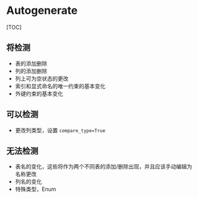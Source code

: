 # Autogenerate

[TOC]

## 将检测

- 表的添加删除
- 列的添加删除
- 列上可为空状态的更改
- 索引和显式命名的唯一约束的基本变化
- 外键约束的基本变化

## 可以检测

- 更改列类型，设置 `compare_type=True`

## 无法检测

- 表名的变化，这些将作为两个不同表的添加/删除出现，并且应该手动编辑为名称更改
- 列名的变化
- 特殊类型，Enum
